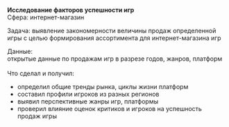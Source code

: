 **Исследование факторов успешности игр**<br>
Сфера: интернет-магазин<br>

Задача: выявление закономерности величины продаж определенной игры с целью формирования ассортимента для интернет-магазина игр<br>

Данные:<br> открытые данные по продажам игр в разрезе годов, жанров, платформ <br><br>
Что сделал и получил:<br>
- определил общие тренды рынка, циклы жизни платформ
- составил профили игроков из разных регионов
- выявил перспективные жанры игр, платформы
- проверил влияние оценок критиков и игроков на успешность продаж игры
